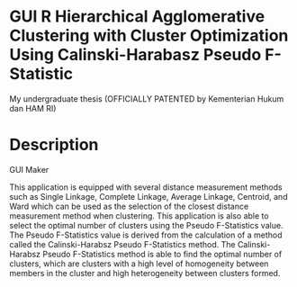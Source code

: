 # GUI R Hierarchical Agglomerative Clustering with Cluster Optimization Using Calinski-Harabasz Pseudo F-Statistic
My undergraduate thesis (OFFICIALLY PATENTED by Kementerian Hukum dan HAM RI)

# Description
GUI Maker

This application is equipped with several distance measurement methods such as Single Linkage, Complete Linkage, Average Linkage, Centroid, and Ward which can be used as the selection of the closest distance measurement method when clustering. This application is also able to select the optimal number of clusters using the Pseudo F-Statistics value. The Pseudo F-Statistics value is derived from the calculation of a method called the Calinski-Harabsz Pseudo F-Statistics method. The Calinski-Harabsz Pseudo F-Statistics method is able to find the optimal number of clusters, which are clusters with a high level of homogeneity between members in the cluster and high heterogeneity between clusters formed.
